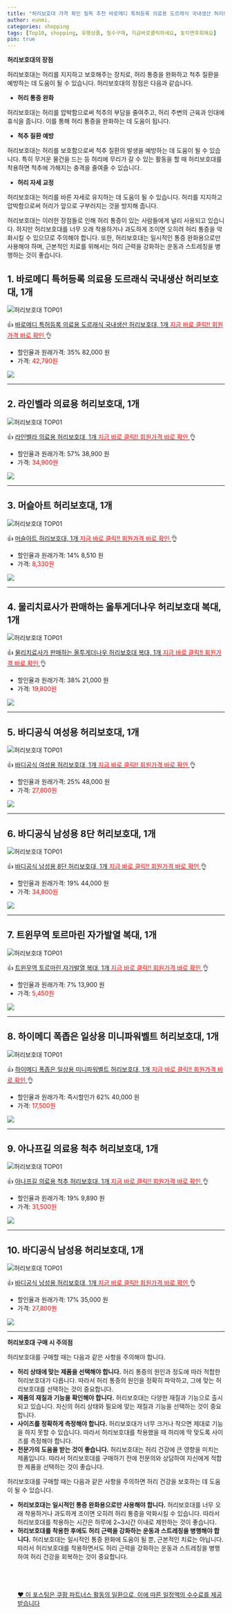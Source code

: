 ```yaml
---
title: "허리보호대 가격 확인 필독 추천 바로메디 특허등록 의료용 도르래식 국내생산 허리보호대, 1개 비교 장점 구매가이드"
author: eunmi.
categories: shopping
tags: [Top10, shopping, 유행상품, 필수구매, 지금바로클릭하세요, 놓치면후회해요]
pin: true
---
```

**허리보호대의 장점**

허리보호대는 허리를 지지하고 보호해주는 장치로, 허리 통증을 완화하고 척추 질환을 예방하는 데 도움이 될 수 있습니다. 허리보호대의 장점은 다음과 같습니다.

* **허리 통증 완화**

허리보호대는 허리를 압박함으로써 척추의 부담을 줄여주고, 허리 주변의 근육과 인대에 휴식을 줍니다. 이를 통해 허리 통증을 완화하는 데 도움이 됩니다.

* **척추 질환 예방**

허리보호대는 허리를 보호함으로써 척추 질환의 발생을 예방하는 데 도움이 될 수 있습니다. 특히 무거운 물건을 드는 등 허리에 무리가 갈 수 있는 활동을 할 때 허리보호대를 착용하면 척추에 가해지는 충격을 줄여줄 수 있습니다.

* **허리 자세 교정**

허리보호대는 허리를 바른 자세로 유지하는 데 도움이 될 수 있습니다. 허리를 지지하고 압박함으로써 허리가 앞으로 구부러지는 것을 방지해 줍니다.

허리보호대는 이러한 장점들로 인해 허리 통증이 있는 사람들에게 널리 사용되고 있습니다. 하지만 허리보호대를 너무 오래 착용하거나 과도하게 조이면 오히려 허리 통증을 악화시킬 수 있으므로 주의해야 합니다. 또한, 허리보호대는 일시적인 통증 완화용으로만 사용해야 하며, 근본적인 치료를 위해서는 허리 근력을 강화하는 운동과 스트레칭을 병행하는 것이 좋습니다.

   

## 1. 바로메디 특허등록 의료용 도르래식 국내생산 허리보호대, 1개

![허리보호대 TOP01](https://thumbnail7.coupangcdn.com/thumbnails/remote/230x230ex/image/vendor_inventory/a35e/4218ef242249f24789c910edfff575b0970122db25b559fcf4522d1d601e.jpg)


👍 [바로메디 특허등록 의료용 도르래식 국내생산 허리보호대, 1개 <font color=red> 지금 바로 클릭!! 회원가격 바로 확인 </font> ](https://link.coupang.com/re/AFFSDP?lptag=AF3617701&subid=GithubCoopas&pageKey=7472845628&traceid=V0-153&itemId=19502770086&vendorItemId=87350720596) 👌 


- 할인율과 원래가격: 35%  82,000   원
- 가격: <span style='color:red'>42,790원</span>

[![](/discount_price.png)](https://link.coupang.com/re/AFFSDP?lptag=AF3617701&subid=GithubCoopas&pageKey=7472845628&traceid=V0-153&itemId=19502770086&vendorItemId=87350720596)

---


   

## 2. 라인벨라 의료용 허리보호대, 1개

![허리보호대 TOP01](https://thumbnail7.coupangcdn.com/thumbnails/remote/230x230ex/image/vendor_inventory/ab71/6f335ea8e76435c53a47dde2f3abbabfecc8db3a34a603b6c7b2837d3a57.jpg)


👍 [라인벨라 의료용 허리보호대, 1개 <font color=red> 지금 바로 클릭!! 회원가격 바로 확인 </font> ](https://link.coupang.com/re/AFFSDP?lptag=AF3617701&subid=GithubCoopas&pageKey=6291542364&traceid=V0-153&itemId=11506363185&vendorItemId=78781542846) 👌 


- 할인율과 원래가격: 57%  38,900   원
- 가격: <span style='color:red'>34,900원</span>

[![](/discount_price.png)](https://link.coupang.com/re/AFFSDP?lptag=AF3617701&subid=GithubCoopas&pageKey=6291542364&traceid=V0-153&itemId=11506363185&vendorItemId=78781542846)

---


   

## 3. 머슬아트 허리보호대, 1개

![허리보호대 TOP01](https://thumbnail9.coupangcdn.com/thumbnails/remote/230x230ex/image/retail/images/6162382043560852-0c85199f-6e6b-4a59-a0a5-ec5169a6885a.jpg)


👍 [머슬아트 허리보호대, 1개 <font color=red> 지금 바로 클릭!! 회원가격 바로 확인 </font> ](https://link.coupang.com/re/AFFSDP?lptag=AF3617701&subid=GithubCoopas&pageKey=5784835840&traceid=V0-153&itemId=9870157627&vendorItemId=77153547544) 👌 


- 할인율과 원래가격: 14%  8,510   원
- 가격: <span style='color:red'>8,330원</span>

[![](/discount_price.png)](https://link.coupang.com/re/AFFSDP?lptag=AF3617701&subid=GithubCoopas&pageKey=5784835840&traceid=V0-153&itemId=9870157627&vendorItemId=77153547544)

---


   

## 4. 물리치료사가 판매하는 올투게더나우 허리보호대 복대, 1개

![허리보호대 TOP01](https://thumbnail9.coupangcdn.com/thumbnails/remote/230x230ex/image/vendor_inventory/e354/50f44c8c8be7ad61b764bd9c62a3a17093bae3145df62b0ed75197f361e0.png)


👍 [물리치료사가 판매하는 올투게더나우 허리보호대 복대, 1개 <font color=red> 지금 바로 클릭!! 회원가격 바로 확인 </font> ](https://link.coupang.com/re/AFFSDP?lptag=AF3617701&subid=GithubCoopas&pageKey=7248079027&traceid=V0-153&itemId=18431225507&vendorItemId=79414068337) 👌 


- 할인율과 원래가격: 38%  21,000   원
- 가격: <span style='color:red'>19,800원</span>

[![](/discount_price.png)](https://link.coupang.com/re/AFFSDP?lptag=AF3617701&subid=GithubCoopas&pageKey=7248079027&traceid=V0-153&itemId=18431225507&vendorItemId=79414068337)

---


   

## 5. 바디공식 여성용 허리보호대, 1개

![허리보호대 TOP01](https://thumbnail6.coupangcdn.com/thumbnails/remote/230x230ex/image/retail/images/4517803960478523-4492f2c2-3f1f-475b-b61c-2ecc50a94047.jpg)


👍 [바디공식 여성용 허리보호대, 1개 <font color=red> 지금 바로 클릭!! 회원가격 바로 확인 </font> ](https://link.coupang.com/re/AFFSDP?lptag=AF3617701&subid=GithubCoopas&pageKey=1499852489&traceid=V0-153&itemId=2575580305&vendorItemId=70966492185) 👌 


- 할인율과 원래가격: 25%  48,000   원
- 가격: <span style='color:red'>27,800원</span>

[![](/discount_price.png)](https://link.coupang.com/re/AFFSDP?lptag=AF3617701&subid=GithubCoopas&pageKey=1499852489&traceid=V0-153&itemId=2575580305&vendorItemId=70966492185)

---


   

## 6. 바디공식 남성용 8단 허리보호대, 1개

![허리보호대 TOP01](https://thumbnail7.coupangcdn.com/thumbnails/remote/230x230ex/image/retail/images/5048449211647351-3a4cfcff-0392-4ab5-89fb-7385a1137ff2.jpg)


👍 [바디공식 남성용 8단 허리보호대, 1개 <font color=red> 지금 바로 클릭!! 회원가격 바로 확인 </font> ](https://link.coupang.com/re/AFFSDP?lptag=AF3617701&subid=GithubCoopas&pageKey=7381186322&traceid=V0-153&itemId=19062684021&vendorItemId=74411379132) 👌 


- 할인율과 원래가격: 19%  44,000   원
- 가격: <span style='color:red'>34,800원</span>

[![](/discount_price.png)](https://link.coupang.com/re/AFFSDP?lptag=AF3617701&subid=GithubCoopas&pageKey=7381186322&traceid=V0-153&itemId=19062684021&vendorItemId=74411379132)

---


   

## 7. 트윈무역 토르마린 자가발열 복대, 1개

![허리보호대 TOP01](https://thumbnail7.coupangcdn.com/thumbnails/remote/230x230ex/image/product/image/vendoritem/2019/01/31/3041949002/c599ed34-e70c-4343-ad11-646a8140a2c9.jpg)


👍 [트윈무역 토르마린 자가발열 복대, 1개 <font color=red> 지금 바로 클릭!! 회원가격 바로 확인 </font> ](https://link.coupang.com/re/AFFSDP?lptag=AF3617701&subid=GithubCoopas&pageKey=6290342&traceid=V0-153&itemId=28120199&vendorItemId=3041949002) 👌 


- 할인율과 원래가격: 7%  13,900   원
- 가격: <span style='color:red'>5,450원</span>

[![](/discount_price.png)](https://link.coupang.com/re/AFFSDP?lptag=AF3617701&subid=GithubCoopas&pageKey=6290342&traceid=V0-153&itemId=28120199&vendorItemId=3041949002)

---


   

## 8. 하이메디 폭좁은 일상용 미니파워벨트 허리보호대, 1개

![허리보호대 TOP01](https://thumbnail9.coupangcdn.com/thumbnails/remote/230x230ex/image/vendor_inventory/1946/5cdca84c9af52370edb6bc82448c374b9c05739bb4564cb36e1499694917.jpg)


👍 [하이메디 폭좁은 일상용 미니파워벨트 허리보호대, 1개 <font color=red> 지금 바로 클릭!! 회원가격 바로 확인 </font> ](https://link.coupang.com/re/AFFSDP?lptag=AF3617701&subid=GithubCoopas&pageKey=1219374414&traceid=V0-153&itemId=13518066682&vendorItemId=80772060607) 👌 


- 할인율과 원래가격: 즉시할인가 62%  40,000   원
- 가격: <span style='color:red'>17,500원</span>

[![](/discount_price.png)](https://link.coupang.com/re/AFFSDP?lptag=AF3617701&subid=GithubCoopas&pageKey=1219374414&traceid=V0-153&itemId=13518066682&vendorItemId=80772060607)

---


   

## 9. 아나프길 의료용 척추 허리보호대, 1개

![허리보호대 TOP01](https://thumbnail10.coupangcdn.com/thumbnails/remote/230x230ex/image/vendor_inventory/5f01/bf2aebb4c4a6fcfbe46ceb4e1ac6898b665e1b628c88b9df8db114a8b440.jpg)


👍 [아나프길 의료용 척추 허리보호대, 1개 <font color=red> 지금 바로 클릭!! 회원가격 바로 확인 </font> ](https://link.coupang.com/re/AFFSDP?lptag=AF3617701&subid=GithubCoopas&pageKey=6633386625&traceid=V0-153&itemId=15132784680&vendorItemId=84015583217) 👌 


- 할인율과 원래가격: 19%  9,890   원
- 가격: <span style='color:red'>31,500원</span>

[![](/discount_price.png)](https://link.coupang.com/re/AFFSDP?lptag=AF3617701&subid=GithubCoopas&pageKey=6633386625&traceid=V0-153&itemId=15132784680&vendorItemId=84015583217)

---


   

## 10. 바디공식 남성용 허리보호대, 1개

![허리보호대 TOP01](https://thumbnail8.coupangcdn.com/thumbnails/remote/230x230ex/image/retail/images/2696712963281773-8a4ba145-42f5-499f-aed8-4e3ccba90826.jpg)


👍 [바디공식 남성용 허리보호대, 1개 <font color=red> 지금 바로 클릭!! 회원가격 바로 확인 </font> ](https://link.coupang.com/re/AFFSDP?lptag=AF3617701&subid=GithubCoopas&pageKey=1499852489&traceid=V0-153&itemId=18840231684&vendorItemId=70966492029) 👌 


- 할인율과 원래가격: 17%  35,000   원
- 가격: <span style='color:red'>27,800원</span>

[![](/discount_price.png)](https://link.coupang.com/re/AFFSDP?lptag=AF3617701&subid=GithubCoopas&pageKey=1499852489&traceid=V0-153&itemId=18840231684&vendorItemId=70966492029)

---
**허리보호대 구매 시 주의점**

허리보호대를 구매할 때는 다음과 같은 사항을 주의해야 합니다.

* **허리 상태에 맞는 제품을 선택해야 합니다.** 허리 통증의 원인과 정도에 따라 적합한 허리보호대가 다릅니다. 따라서 허리 통증의 원인을 정확히 파악하고, 그에 맞는 허리보호대를 선택하는 것이 중요합니다.
* **제품의 재질과 기능을 확인해야 합니다.** 허리보호대는 다양한 재질과 기능으로 출시되고 있습니다. 자신의 허리 상태와 필요에 맞는 재질과 기능을 선택하는 것이 중요합니다.
* **사이즈를 정확하게 측정해야 합니다.** 허리보호대가 너무 크거나 작으면 제대로 기능을 하지 못할 수 있습니다. 따라서 허리보호대를 착용했을 때 허리에 딱 맞도록 사이즈를 측정해야 합니다.
* **전문가의 도움을 받는 것이 좋습니다.** 허리보호대는 허리 건강에 큰 영향을 미치는 제품입니다. 따라서 허리보호대를 구매하기 전에 전문의와 상담하여 자신에게 적합한 제품을 선택하는 것이 좋습니다.

허리보호대를 구매할 때는 다음과 같은 사항을 주의하면 허리 건강을 보호하는 데 도움이 될 수 있습니다.

* **허리보호대는 일시적인 통증 완화용으로만 사용해야 합니다.** 허리보호대를 너무 오래 착용하거나 과도하게 조이면 오히려 허리 통증을 악화시킬 수 있습니다. 따라서 허리보호대를 착용하는 시간은 하루에 2~3시간 이내로 제한하는 것이 좋습니다.
* **허리보호대를 착용한 후에도 허리 근력을 강화하는 운동과 스트레칭을 병행해야 합니다.** 허리보호대는 일시적인 통증 완화에 도움이 될 뿐, 근본적인 치료는 아닙니다. 따라서 허리보호대를 착용하면서도 허리 근력을 강화하는 운동과 스트레칭을 병행하여 허리 건강을 회복하는 것이 중요합니다.<br><br><br><br><br> [ ❤  이 포스팅은 쿠팡 파트너스 활동의 일환으로, 이에 따른 일정액의 수수료를 제공받습니다](https://link.coupang.com/a/bcEFyh)